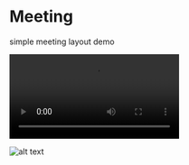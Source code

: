 # Meeting
simple meeting layout demo

![alt text](https://raw.githubusercontent.com/ManojBehera/Meeting/blob/master/video.mp4)

![alt text](https://raw.githubusercontent.com/ManojBehera/Meeting/blob/master/device-2019-04-30-153807.png)
